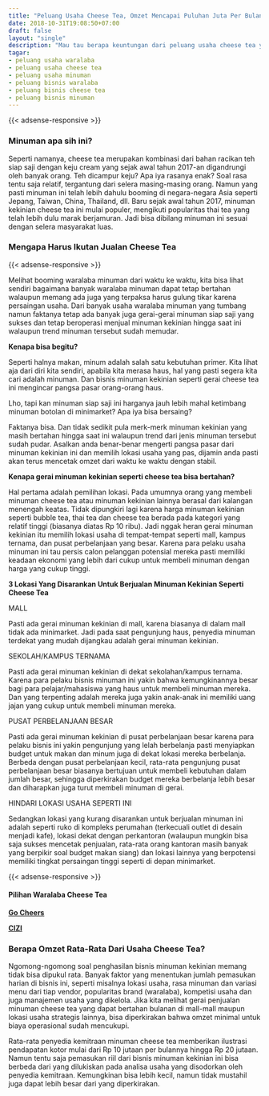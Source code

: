 ```yaml
---
title: "Peluang Usaha Cheese Tea, Omzet Mencapai Puluhan Juta Per Bulan"
date: 2018-10-31T19:08:50+07:00
draft: false
layout: "single"
description: "Mau tau berapa keuntungan dari peluang usaha cheese tea yang sedang booming saat ini? Simak analisa usaha waralaba cheese tea dari Bisnis.TECH"
tagar:
- peluang usaha waralaba
- peluang usaha cheese tea
- peluang usaha minuman
- peluang bisnis waralaba
- peluang bisnis cheese tea
- peluang bisnis minuman
---
```


{{< adsense-responsive >}}

### Minuman apa sih ini?

Seperti namanya, cheese tea merupakan kombinasi dari bahan racikan teh siap saji dengan keju cream yang sejak awal tahun 2017-an digandrungi oleh banyak orang. Teh dicampur keju? Apa iya rasanya enak? Soal rasa tentu saja relatif, tergantung dari selera masing-masing orang. Namun yang pasti minuman ini telah lebih dahulu booming di negara-negara Asia seperti Jepang, Taiwan, China, Thailand, dll. Baru sejak awal tahun 2017, minuman kekinian cheese tea ini mulai populer, mengikuti popularitas thai tea yang telah lebih dulu marak berjamuran. Jadi bisa dibilang minuman ini sesuai dengan selera masyarakat luas.

### Mengapa Harus Ikutan Jualan Cheese Tea

{{< adsense-responsive >}}

Melihat booming waralaba minuman dari waktu ke waktu, kita bisa lihat sendiri bagaimana banyak waralaba minuman dapat tetap bertahan walaupun memang ada juga yang terpaksa harus gulung tikar karena persaingan usaha. Dari banyak usaha waralaba minuman yang tumbang namun faktanya tetap ada banyak juga gerai-gerai minuman siap saji yang sukses dan tetap beroperasi menjual minuman kekinian hingga saat ini walaupun trend minuman tersebut sudah memudar.

**Kenapa bisa begitu?**

Seperti halnya makan, minum adalah salah satu kebutuhan primer. Kita lihat aja dari diri kita sendiri,  apabila kita merasa haus, hal yang pasti segera kita cari adalah minuman. Dan bisnis minuman kekinian seperti gerai cheese tea ini mengincar pangsa pasar orang-orang haus.

Lho, tapi kan minuman siap saji ini harganya jauh lebih mahal ketimbang minuman botolan di minimarket? Apa iya bisa bersaing? 

Faktanya bisa. Dan tidak sedikit pula merk-merk minuman kekinian yang masih bertahan hingga saat ini walaupun trend dari jenis minuman tersebut sudah pudar. Asalkan anda benar-benar mengerti pangsa pasar dari minuman kekinian ini dan memilih lokasi usaha yang pas, dijamin anda pasti akan terus mencetak omzet dari waktu ke waktu dengan stabil.

**Kenapa gerai minuman kekinian seperti cheese tea bisa bertahan?**

Hal pertama adalah pemilihan lokasi. Pada umumnya orang yang membeli minuman cheese tea atau minuman kekinian lainnya berasal dari kalangan menengah keatas. Tidak dipungkiri lagi karena harga minuman kekinian seperti bubble tea, thai tea dan cheese tea berada pada kategori yang relatif tinggi (biasanya diatas Rp 10 ribu). Jadi nggak heran gerai minuman kekinian itu memilih lokasi usaha di tempat-tempat seperti mall, kampus ternama, dan pusat perbelanjaan yang besar. Karena para pelaku usaha minuman ini tau persis calon pelanggan potensial mereka pasti memiliki keadaan ekonomi yang lebih dari cukup untuk membeli minuman dengan harga yang cukup tinggi.

**3 Lokasi Yang Disarankan Untuk Berjualan Minuman Kekinian Seperti Cheese Tea**

MALL 

Pasti ada gerai minuman kekinian di mall, karena biasanya di dalam mall tidak ada minimarket. Jadi pada saat pengunjung haus, penyedia minuman terdekat yang mudah dijangkau adalah gerai minuman kekinian. 

SEKOLAH/KAMPUS TERNAMA

Pasti ada gerai minuman kekinian di dekat sekolahan/kampus ternama. Karena para pelaku bisnis minuman ini yakin bahwa kemungkinannya besar bagi para pelajar/mahasiswa yang haus untuk membeli minuman mereka. Dan yang terpenting adalah mereka juga yakin anak-anak ini memiliki uang jajan yang cukup untuk membeli minuman mereka.

PUSAT PERBELANJAAN BESAR

Pasti ada gerai minuman kekinian di pusat perbelanjaan besar karena para pelaku bisnis ini yakin pengunjung yang lelah berbelanja pasti menyiapkan budget untuk makan dan minum juga di dekat lokasi mereka berbelanja. Berbeda dengan pusat perbelanjaan kecil, rata-rata pengunjung pusat perbelanjaan besar biasanya bertujuan untuk membeli kebutuhan dalam jumlah besar, sehingga diperkirakan budget mereka berbelanja lebih besar dan diharapkan juga turut membeli minuman di gerai.

HINDARI LOKASI USAHA SEPERTI INI

Sedangkan lokasi yang kurang disarankan untuk berjualan minuman ini adalah seperti ruko di kompleks perumahan (terkecuali outlet di desain menjadi kafe), lokasi dekat dengan perkantoran (walaupun mungkin bisa saja sukses mencetak penjualan, rata-rata orang kantoran masih banyak yang berpikir soal budget makan siang) dan lokasi lainnya yang berpotensi memiliki tingkat persaingan tinggi seperti di depan minimarket.

{{< adsense-responsive >}}

#### Pilihan Waralaba Cheese Tea

[**Go Cheers**](../../waralaba/peluang-usaha-franchise-cheese-tea-go-cheers)

[**CIZI**](../../waralaba/peluang-usaha-waralaba-cheese-tea-cizi)

### Berapa Omzet Rata-Rata Dari Usaha Cheese Tea?

Ngomong-ngomong soal penghasilan bisnis minuman kekinian memang tidak bisa dipukul rata. Banyak faktor yang menentukan jumlah pemasukan harian di bisnis ini, seperti misalnya lokasi usaha, rasa minuman dan variasi menu dari tiap vendor, popularitas brand (waralaba), kompetisi usaha dan juga manajemen usaha yang dikelola. Jika kita melihat gerai penjualan minuman cheese tea yang dapat bertahan bulanan di mall-mall maupun lokasi usaha strategis lainnya, bisa diperkirakan bahwa omzet minimal untuk biaya operasional sudah mencukupi.

Rata-rata penyedia kemitraan minuman cheese tea memberikan ilustrasi pendapatan kotor mulai dari Rp 10 jutaan per bulannya hingga Rp 20 jutaan. Namun tentu saja pemasukan riil dari bisnis minuman kekinian ini bisa berbeda dari yang dilukiskan pada analisa usaha yang disodorkan oleh penyedia kemitraan. Kemungkinan bisa lebih kecil, namun tidak mustahil juga dapat lebih besar dari yang diperkirakan.